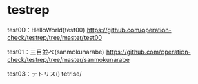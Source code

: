 # testrep
test00：HelloWorld(test00)
https://github.com/operation-check/testrep/tree/master/test00

test01：三目並べ(sanmokunarabe)
https://github.com/operation-check/testrep/tree/master/sanmokunarabe

test03：テトリス()
tetrise/
